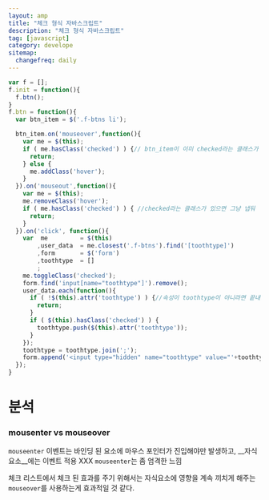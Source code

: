 ```yaml
---
layout: amp
title: "체크 형식 자바스크립트"
description: "체크 형식 자바스크립트"
tag: [javascript]
category: develope
sitemap:
  changefreq: daily
---
```

```javascript
var f = [];
f.init = function(){
  f.btn();
}
f.btn = function(){
  var btn_item = $('.f-btns li');

  btn_item.on('mouseover',function(){
    var me = $(this);
    if ( me.hasClass('checked') ) {// btn_item이 이미 checked라는 클래스가 있다면 그냥 끝내기
      return;
    } else {
      me.addClass('hover');
    }
  }).on('mouseout',function(){
    var me = $(this);
    me.removeClass('hover');
    if ( me.hasClass('checked') ) { //checked라는 클래스가 있으면 그냥 냅둬
      return;
    }
  }).on('click', function(){
    var  me         = $(this)
        ,user_data  = me.closest('.f-btns').find('[toothtype]')
        ,form       = $('form')
        ,toothtype  = []
        ;
    me.toggleClass('checked');
    form.find('input[name="toothtype"]').remove();
    user_data.each(function(){
      if ( !$(this).attr('toothtype') ) {//속성이 toothtype이 아니라면 끝내기
        return;
      }
      if ( $(this).hasClass('checked') ) {
        toothtype.push($(this).attr('toothtype'));
      }
    });
    toothtype = toothtype.join(';');
    form.append('<input type="hidden" name="toothtype" value="'+toothtype+'"/>')
  });
}
```
# 분석
### mousenter vs mouseover
`mouseenter` 이벤트는 바인딩 된 요소에 마우스 포인터가 진입해야만 발생하고,
 __자식 요소__에는 이벤트 적용 XXX
 `mouseenter`는 좀 엄격한 느낌

 체크 리스트에서 체크 된 효과를 주기 위해서는 자식요소에 영향을 계속 끼치게 해주는 `mouseover`를 사용하는게 효과적일 것 같다.
